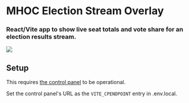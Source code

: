 # MHOC Election Stream Overlay

### React/Vite app to show live seat totals and vote share for an election results stream.  



![](https://media.discordapp.net/attachments/1004688591596834816/1012709218094153788/unknown.png)

## Setup

This requires [the control panel](https://github.com/redditmhoc/election-overlay-control-panel) to be operational.

Set the control panel's URL as the `VITE_CPENDPOINT` entry in .env.local.
